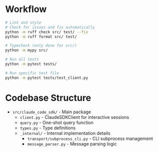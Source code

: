 # Workflow

```bash
# Lint and style
# Check for issues and fix automatically
python -m ruff check src/ test/ --fix
python -m ruff format src/ test/

# Typecheck (only done for src/)
python -m mypy src/

# Run all tests
python -m pytest tests/

# Run specific test file
python -m pytest tests/test_client.py
```

# Codebase Structure

- `src/claude_code_sdk/` - Main package
  - `client.py` - ClaudeSDKClient for interactive sessions
  - `query.py` - One-shot query function
  - `types.py` - Type definitions
  - `_internal/` - Internal implementation details
    - `transport/subprocess_cli.py` - CLI subprocess management
    - `message_parser.py` - Message parsing logic
